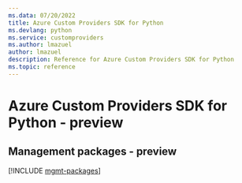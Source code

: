 ```yaml
---
ms.data: 07/20/2022
title: Azure Custom Providers SDK for Python
ms.devlang: python
ms.service: customproviders
ms.author: lmazuel
author: lmazuel
description: Reference for Azure Custom Providers SDK for Python
ms.topic: reference
---
```

# Azure Custom Providers SDK for Python - preview

## Management packages - preview
[!INCLUDE [mgmt-packages](custom-providers-mgmt-index.md)]
